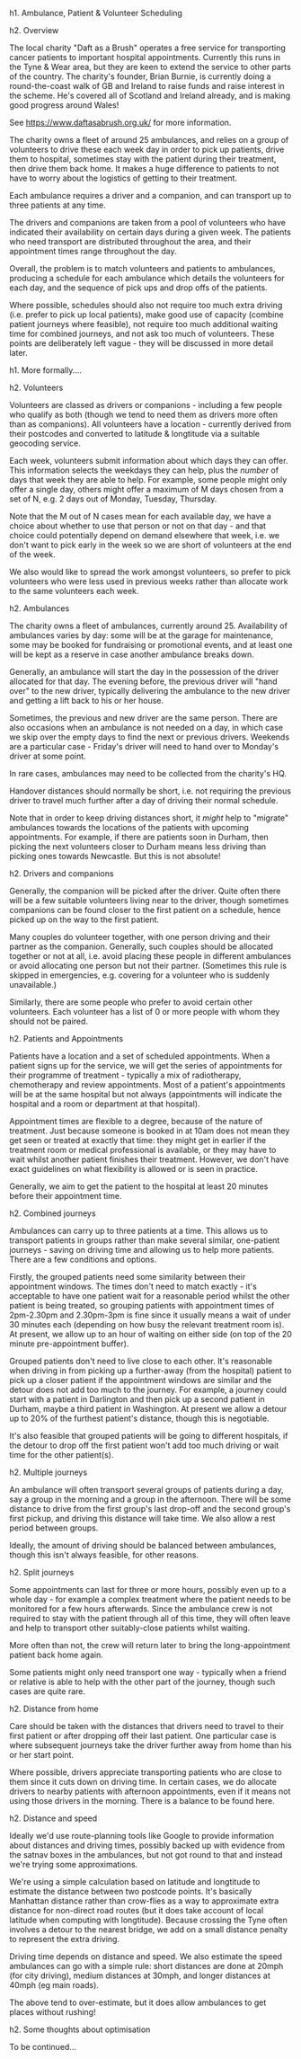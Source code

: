 h1. Ambulance, Patient & Volunteer Scheduling

h2. Overview

The local charity "Daft as a Brush" operates a free
service for transporting cancer patients to important 
hospital appointments. Currently this runs in the Tyne &
Wear area, but they are keen to extend the service
to other parts of the country. The charity's founder,
Brian Burnie, is currently doing a round-the-coast
walk of GB and Ireland to raise funds and raise interest
in the scheme. He's covered all of Scotland and Ireland 
already, and is making good progress around Wales!

See https://www.daftasabrush.org.uk/ for more information.


The charity owns a fleet of around 25 ambulances, 
and relies on a group of volunteers to drive these
each week day in order to pick up patients, drive
them to hospital, sometimes stay with the patient 
during their treatment, then drive them back home. 
It makes a huge difference to patients to not have to worry 
about the logistics of getting to their treatment.

Each ambulance requires a driver and a companion, 
and can transport up to three patients at any time. 

The drivers and companions are taken from a pool
of volunteers who have indicated their availability
on certain days during a given week. 
The patients who need transport are distributed 
throughout the area, and their appointment times
range throughout the day. 

Overall, the problem is to match volunteers and 
patients to ambulances, producing a schedule for
each ambulance which details the volunteers
for each day, and the sequence of pick ups and
drop offs of the patients. 

Where possible, schedules should also not require too 
much extra driving (i.e. prefer to pick up local 
patients), make good use of capacity (combine patient 
journeys where feasible), not require too much
additional waiting time for combined journeys, 
and not ask too much of volunteers. These points 
are deliberately left vague - they will be discussed 
in more detail later. 




h1. More formally....

h2. Volunteers

Volunteers are classed as drivers or companions - including a few people 
who qualify as both (though we tend to need them as drivers more often 
than as companions). All volunteers have a location - currently derived 
from their postcodes and converted to latitude & longtitude via a 
suitable geocoding service. 

Each week, volunteers submit information about which days they can offer. 
This information selects the weekdays they can help, plus the _number_ of days
that week they are able to help. For example, some people might only offer
a single day, others might offer a maximum of M days chosen from a set of N, 
e.g. 2 days out of Monday, Tuesday, Thursday. 

Note that the M out of N cases mean for each available day, we have a choice 
about whether to use that person or not on that day - and that choice could 
potentially depend on demand elsewhere that week, i.e. we don't want to 
pick early in the week so we are short of volunteers at the end of the week. 

We also would like to spread the work amongst volunteers, so prefer to pick
volunteers who were less used in previous weeks rather than allocate work 
to the same volunteers each week. 



h2. Ambulances

The charity owns a fleet of ambulances, currently around 25. Availability of 
ambulances varies by day: some will be at the garage for maintenance, 
some may be booked for fundraising or promotional events, and at least
one will be kept as a reserve in case another ambulance breaks down. 

Generally, an ambulance will start the day in the possession of the 
driver allocated for that day. The evening before, the previous 
driver will "hand over" to the new driver, typically delivering the 
ambulance to the new driver and getting a lift back to his or her 
house. 

Sometimes, the previous and new driver are the same person. There 
are also occasions when an ambulance is not needed on a day, in which 
case we skip over the empty days to find the next or previous drivers. 
Weekends are a particular case - Friday's driver will need to hand over 
to Monday's driver at some point. 

In rare cases, ambulances may need to be collected from the charity's
HQ. 


Handover distances should normally be short, i.e. not requiring the previous 
driver to travel much further after a day of driving their normal schedule. 

Note that in order to keep driving distances short, it _might_ help
to "migrate" ambulances towards the locations of the patients with
upcoming appointments. For example, if there are patients soon in Durham, 
then picking the next volunteers closer to Durham means less driving
than picking ones towards Newcastle. But this is not absolute! 


h2. Drivers and companions

Generally, the companion will be picked after the driver. Quite often there 
will be a few suitable volunteers living near to the driver, though sometimes 
companions can be found closer to the first patient on a schedule, hence picked
up on the way to the first patient. 

Many couples do volunteer together, with one person driving and their partner 
as the companion. Generally, such couples should be allocated together or not 
at all, i.e. avoid placing these people in different ambulances or avoid 
allocating one person but not their partner. (Sometimes this rule is skipped
in emergencies, e.g. covering for a volunteer who is suddenly unavailable.)

Similarly, there are some people who prefer to avoid certain other volunteers.
Each volunteer has a list of 0 or more people with whom they should not be 
paired. 


h2. Patients and Appointments

Patients have a location and a set of scheduled appointments. When a patient
signs up for the service, we will get the series of appointments for their 
programme of treatment - typically a mix of radiotherapy, chemotherapy and 
review appointments. Most of a patient's appointments will be at the same
hospital but not always (appointments will indicate the hospital and a
room or department at that hospital). 

Appointment times are flexible to a degree, because of the nature of 
treatment. Just because someone is booked in at 10am does not mean they get
seen or treated at exactly that time: they might get in earlier if the 
treatment room or medical professional is available, or they may have to 
wait whilst another patient finishes their treatment. However, we don't 
have exact guidelines on what flexibility is allowed or is seen in practice.

Generally, we aim to get the patient to the hospital at least 20 minutes 
before their appointment time. 



h2. Combined journeys

Ambulances can carry up to three patients at a time. This allows us to 
transport patients in groups rather than make several similar, one-patient 
journeys - saving on driving time and allowing us to help more patients.
There are a few conditions and options. 

Firstly, the grouped patients need 
some similarity between their appointment windows. The times don't need to
match exactly - it's acceptable to have one patient wait for a reasonable 
period whilst the other patient is being treated, so grouping patients with 
appointment times of 2pm-2.30pm and 2.30pm-3pm is fine since it usually 
means a wait of under 30 minutes each (depending on how busy the relevant 
treatment room is). At present, we allow up to an hour of waiting on either 
side (on top of the 20 minute pre-appointment buffer). 

Grouped patients don't need to live close to each other. It's reasonable 
when driving in from picking up a further-away (from the hospital) patient 
to pick up a closer patient if the appointment windows are similar and the
detour does not add too much to the journey. For example, a journey could 
start with a patient in Darlington and then pick up a second patient in 
Durham, maybe a third patient in Washington.  At present we allow a detour 
up to 20% of the furthest patient's distance, though this is negotiable. 

It's also feasible that grouped patients will be going to different 
hospitals, if the detour to drop off the first patient won't add too 
much driving or wait time for the other patient(s). 


h2. Multiple journeys

An ambulance will often transport several groups of patients during 
a day, say a group in the morning and a group in the afternoon. There
will be some distance to drive from the first group's last drop-off and
the second group's first pickup, and driving this distance will take
time. We also allow a rest period between groups. 

Ideally, the amount of driving should be balanced between ambulances,
though this isn't always feasible, for other reasons. 


h2. Split journeys

Some appointments can last for three or more hours, possibly even up to a 
whole day - for example a complex treatment where the patient needs to 
be monitored for a few hours afterwards. Since the ambulance crew is not
required to stay with the patient through all of this time, they will often
leave and help to transport other suitably-close patients whilst waiting. 

More often than not, the crew will return later to bring the long-appointment
patient back home again.

Some patients might only need transport one way - typically when a friend or 
relative is able to help with the other part of the journey, though such cases 
are quite rare. 




h2. Distance from home

Care should be taken with the distances that drivers need to travel to 
their first patient or after dropping off their last patient. 
One particular case is where subsequent journeys take the driver further
away from home than his or her start point.

Where possible, drivers appreciate transporting patients who are close to 
them since it cuts down on driving time. In certain cases, we do allocate 
drivers to nearby patients with afternoon appointments, even if it means not
using those drivers in the morning. There is a balance to be found here. 


h2. Distance and speed

Ideally we'd use route-planning tools like Google to provide information about 
distances and driving times, possibly backed up with evidence from the satnav
boxes in the ambulances, but not got round to that and instead we're trying 
some approximations. 

We're using a simple calculation based on latitude and longtitude to estimate
the distance between two postcode points. It's basically Manhattan distance 
rather than crow-flies as a way to approximate extra distance for non-direct
road routes (but it does take account of local latitude when computing with 
longtitude). Because crossing the Tyne often involves a detour to the nearest
bridge, we add on a small distance penalty to represent the extra driving. 

Driving time depends on distance and speed. We also estimate the speed ambulances 
can go with a simple rule: short distances are done at 20mph (for city driving), 
medium distances at 30mph, and longer distances at 40mph (eg main roads). 

The above tend to over-estimate, but it does allow ambulances to get places 
without rushing! 



h2. Some thoughts about optimisation

To be continued...





